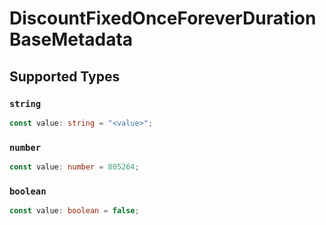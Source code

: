# DiscountFixedOnceForeverDurationBaseMetadata


## Supported Types

### `string`

```typescript
const value: string = "<value>";
```

### `number`

```typescript
const value: number = 805264;
```

### `boolean`

```typescript
const value: boolean = false;
```

